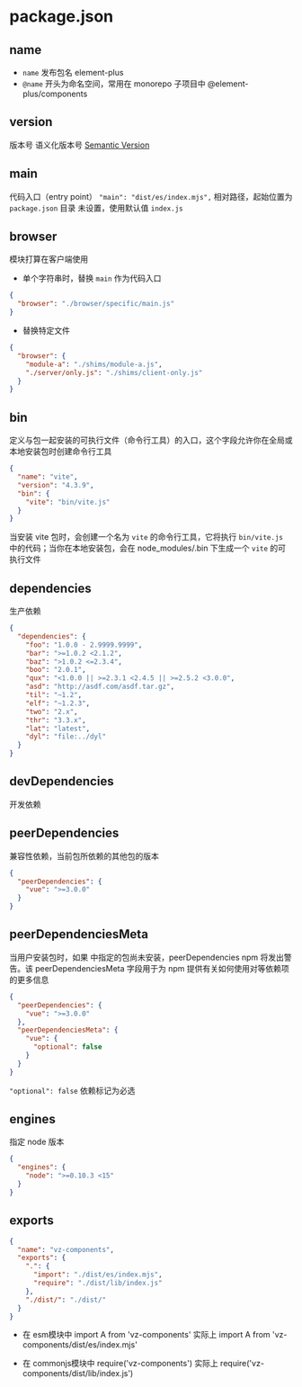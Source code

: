 # package.json

## name 
* `name` 发布包名 element-plus
* `@name` 开头为命名空间，常用在 monorepo 子项目中  @element-plus/components

## version
版本号
语义化版本号 [Semantic Version](./npm.md#语义化版本-semver)

## main
代码入口（entry point） `"main": "dist/es/index.mjs",`
相对路径，起始位置为 `package.json` 目录
未设置，使用默认值  `index.js`

## browser
模块打算在客户端使用

* 单个字符串时，替换 `main` 作为代码入口
```json
{
  "browser": "./browser/specific/main.js"
}
```
* 替换特定文件
```json
{
  "browser": {
    "module-a": "./shims/module-a.js",
    "./server/only.js": "./shims/client-only.js"
  }
}
```

## bin
定义与包一起安装的可执行文件（命令行工具）的入口，这个字段允许你在全局或本地安装包时创建命令行工具

```json
{
  "name": "vite",
  "version": "4.3.9",
  "bin": {
    "vite": "bin/vite.js"
  }
}
```
当安装 vite 包时，会创建一个名为 `vite` 的命令行工具，它将执行 `bin/vite.js` 中的代码；当你在本地安装包，会在 node_modules/.bin 下生成一个 `vite` 的可执行文件




## dependencies
生产依赖

```json
{
  "dependencies": {
    "foo": "1.0.0 - 2.9999.9999",
    "bar": ">=1.0.2 <2.1.2",
    "baz": ">1.0.2 <=2.3.4",
    "boo": "2.0.1",
    "qux": "<1.0.0 || >=2.3.1 <2.4.5 || >=2.5.2 <3.0.0",
    "asd": "http://asdf.com/asdf.tar.gz",
    "til": "~1.2",
    "elf": "~1.2.3",
    "two": "2.x",
    "thr": "3.3.x",
    "lat": "latest",
    "dyl": "file:../dyl"
  }
}
```

## devDependencies
开发依赖

## peerDependencies
兼容性依赖，当前包所依赖的其他包的版本
```json
{
  "peerDependencies": {
    "vue": ">=3.0.0"
  }
}
```

## peerDependenciesMeta
当用户安装包时，如果 中指定的包尚未安装，peerDependencies npm 将发出警告。该 peerDependenciesMeta 字段用于为 npm 提供有关如何使用对等依赖项的更多信息
```json
{
  "peerDependencies": {
    "vue": ">=3.0.0"
  },
  "peerDependenciesMeta": {
    "vue": {
      "optional": false
    }
  }
}
```
`"optional": false` 依赖标记为必选

## engines
指定 node 版本
```json
{
  "engines": {
    "node": ">=0.10.3 <15"
  }
}
```

## exports

```json
{
  "name": "vz-components",
  "exports": {
    ".": {
      "import": "./dist/es/index.mjs",
      "require": "./dist/lib/index.js"
    },
    "./dist/": "./dist/"
  }
}
```

* 在 esm模块中 import A from 'vz-components' 实际上 import A from 'vz-components/dist/es/index.mjs'

* 在 commonjs模块中 require('vz-components') 实际上 require('vz-components/dist/lib/index.js')
